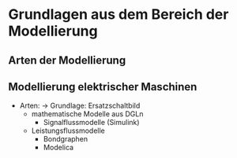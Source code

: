 # Grundlagen aus dem Bereich der Modellierung

## Arten der Modellierung

## Modellierung elektrischer Maschinen
- Arten: -> Grundlage: Ersatzschaltbild
	- mathematische Modelle aus DGLn
		- Signalflussmodelle (Simulink)
	- Leistungsflussmodelle
		- Bondgraphen
		- Modelica

